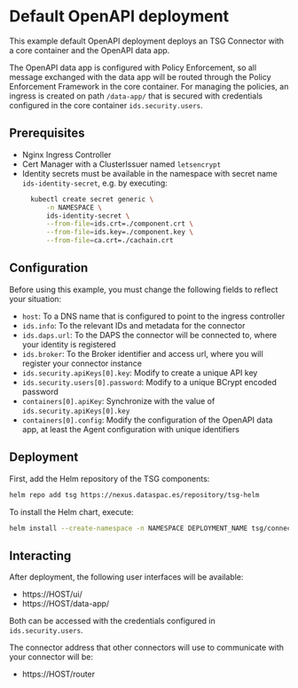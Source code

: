 # Default OpenAPI deployment

This example default OpenAPI deployment deploys an TSG Connector with a core container and the OpenAPI data app.

The OpenAPI data app is configured with Policy Enforcement, so all message exchanged with the data app will be routed through the Policy Enforcement Framework in the core container. For managing the policies, an ingress is created on path `/data-app/` that is secured with credentials configured in the core container `ids.security.users`. 

## Prerequisites
* Nginx Ingress Controller
* Cert Manager with a ClusterIssuer named `letsencrypt`
* Identity secrets must be available in the namespace with secret name `ids-identity-secret`, e.g. by executing:
  ```bash
    kubectl create secret generic \
        -n NAMESPACE \
        ids-identity-secret \
        --from-file=ids.crt=./component.crt \
        --from-file=ids.key=./component.key \
        --from-file=ca.crt=./cachain.crt
  ```

## Configuration
Before using this example, you must change the following fields to reflect your situation:
- `host`: To a DNS name that is configured to point to the ingress controller
- `ids.info`: To the relevant IDs and metadata for the connector
- `ids.daps.url`: To the DAPS the connector will be connected to, where your identity is registered
- `ids.broker`: To the Broker identifier and access url, where you will register your connector instance
- `ids.security.apiKeys[0].key`: Modify to create a unique API key
- `ids.security.users[0].password`: Modify to a unique BCrypt encoded password
- `containers[0].apiKey`: Synchronize with the value of `ids.security.apiKeys[0].key`
- `containers[0].config`: Modify the configuration of the OpenAPI data app, at least the Agent configuration with unique identifiers

## Deployment
First, add the Helm repository of the TSG components:
```bash
helm repo add tsg https://nexus.dataspac.es/repository/tsg-helm
```
To install the Helm chart, execute:
```bash
helm install --create-namespace -n NAMESPACE DEPLOYMENT_NAME tsg/connector --version 3.0.0 -f values.yaml
```

## Interacting
After deployment, the following user interfaces will be available:
- https://HOST/ui/
- https://HOST/data-app/

Both can be accessed with the credentials configured in `ids.security.users`.

The connector address that other connectors will use to communicate with your connector will be:
- https://HOST/router